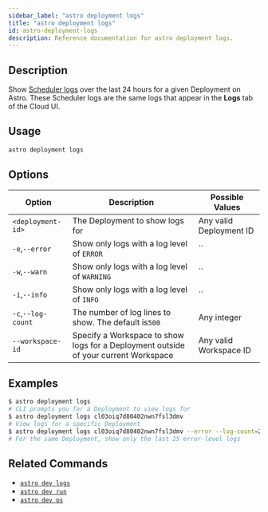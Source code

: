 ```yaml
---
sidebar_label: "astro deployment logs"
title: "astro deployment logs"
id: astro-deployment-logs
description: Reference documentation for astro deployment logs.
---
```


## Description

Show [Scheduler logs](scheduler-logs.md) over the last 24 hours for a given Deployment on Astro. These Scheduler logs are the same logs that appear in the **Logs** tab of the Cloud UI.

## Usage

```sh
astro deployment logs
```

## Options

| Option                   | Description                                     | Possible Values                     |
| ------------------------ | ----------------------------------------------- | ----------------------------------- |
| `<deployment-id>` | The Deployment to show logs for                 | Any valid Deployment ID |
| `-e`,`--error`           | Show only logs with a log level of `ERROR`      | ``                                  |
| `-w`,`--warn`            | Show only logs with a log level of `WARNING`    | ``                                  |
| `-i`,`--info`            | Show only logs with a log level of `INFO`       | ``                                  |
| `-c`,`--log-count`       | The number of log lines to show. The default is`500` | Any integer                         |
| `--workspace-id` | Specify a Workspace to show logs for a Deployment outside of your current Workspace| Any valid Workspace ID                                            |

## Examples

```sh
$ astro deployment logs
# CLI prompts you for a Deployment to view logs for
$ astro deployment logs cl03oiq7d80402nwn7fsl3dmv
# View logs for a specific Deployment
$ astro deployment logs cl03oiq7d80402nwn7fsl3dmv --error --log-count=25
# For the same Deployment, show only the last 25 error-level logs
```

## Related Commands

- [`astro dev logs`](cli/astro-dev-logs.md)
- [`astro dev run`](cli/astro-dev-run.md)
- [`astro dev ps`](cli/astro-dev-ps.md)
